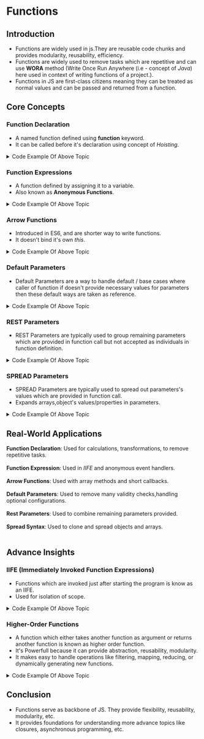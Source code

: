 # Functions

## Introduction

- Functions are widely used in js.They are reusable code chunks and provides modularity, reusability, efficiency.
- Functions are widely used to remove tasks which are repetitive and can use **WORA** method (Write Once Run Anywhere (i.e - concept of <i>Java</i>) here used in context of writing functions of a project.).
- Functions in JS are first-class citizens meaning they can be treated as normal values and can be passed and returned from a function.

## Core Concepts

### Function Declaration

- A named function defined using **function** keyword.
- It can be called before it's declaration using concept of <i>Hoisting</i>.

<details><summary>Code Example Of Above Topic</summary>

```Javascript
function sayHello(name) {
  return `Hello ${name}!`;
}
console.log(sayHello("Robert"));

//Outputs
//Hello Robert!
```
</details>

### Function Expressions

- A function defined by assigning it to a variable.
- Also known as **Anonymous Functions**.

<details><summary>Code Example Of Above Topic</summary>

```Javascript
const sayHello = function (name) {
  return `Hello ${name}!`;
};
console.log(sayHello("Robert"));

//Outputs
//Hello Robert!
```

</details>

### Arrow Functions

- Introduced in ES6, and are shorter way to write functions.
- It doesn't bind it's own <i>this</i>.

<details><summary>Code Example Of Above Topic</summary>

```Javascript
const sayHello = (name) => `Hello ${name}!`;
console.log(sayHello("Robert"));

//Outputs
//Hello Robert!
```

</details>

### Default Parameters

- Default Parameters are a way to handle default / base cases where caller of function if doesn't provide necessary values for parameters then these default ways are taken as reference.

<details><summary>Code Example Of Above Topic</summary>

```Javascript
function sayHello(name = "Guest") {
  return `Hello ${name}!`;
}
console.log(sayHello());

//Outputs
//Hello Guest!
```

</details>

### REST Parameters

- REST Parameters are typically used to group remaining parameters which are provided in function call but not accepted as individuals in function definition.

<details><summary>Code Example Of Above Topic</summary>

```Javascript
function multiplyBy(multiplier, ...toMultiplyNums) {
  return toMultiplyNums.map((numToMultiply) => {
    return multiplier * numToMultiply;
  });
}

console.log(multiplyBy(2, 2, 3, 4));

// Outputs:
// [4, 6, 8]
```

</details>

### SPREAD Parameters

- SPREAD Parameters are typically used to spread out parameters's values which are provided in function call.
- Expands arrays,object's values/properties in parameters.

<details><summary>Code Example Of Above Topic</summary>

```Javascript
let user = {
    id : "user123",
    pass : "user",
}

function addUserAge(age) {
    let updatedUser = {...user,age:`${age}`};
    return updatedUser;
}

console.log(addUserAge(parseInt(20,10));

// Outputs:
// { id : "user123", pass : "123", age:20}

```

</details>

## Real-World Applications

**Function Declaration**: Used for calculations, transformations, to remove repetitive tasks.<br /><br />
**Function Expression**: Used in <i>IIFE</i> and anonymous event handlers.<br /><br />
**Arrow Functions**: Used with array methods and short callbacks.<br /><br />
**Default Parameters**: Used to remove many validity checks,handling optional configurations.<br /><br />
**Rest Parameters**: Used to combine remaining parameters provided.<br /><br />
**Spread Syntax**: Used to clone and spread objects and arrays.<br /><br />

## Advance Insights

### IIFE (Immediately Invoked Function Expressions)

- Functions which are invoked just after starting the program is know as an IIFE.
- Used for isolation of scope.

<details><summary>Code Example Of Above Topic</summary>

```Javascript
(function () {
  console.log("This runs immediately!");
})();

//Outputs
//This runs immediately!
```

</details>

### Higher-Order Functions

- A function which either takes another function as argument or returns another function is known as higher order function.
- It's Powerfull because it can provide abstraction, reusability, modularity.
- It makes easy to handle operations like filtering, mapping, reducing, or dynamically generating new functions.

<details><summary>Code Example Of Above Topic</summary>

```Javascript
function createStatusLogger(status) {
  return function (userName) {
    return `${userName}'s status : ${status}`;
  };
}

const logUserIn = createStatusLogger("Logged In");
const logUserOut = createStatusLogger("Logged Out");

console.log(logUserIn("Alice"));
console.log(logUserOut("Alice"));

// Outputs
// Alice is Logged In
// Alice is Logged Out
```

</details>

## Conclusion

- Functions serve as backbone of JS. They provide flexibility, reusability, modularity, etc.
- It provides foundations for understanding more advance topics like closures, asynchronous programming, etc.